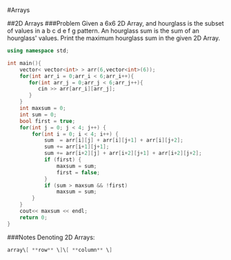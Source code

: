 #Arrays

##2D Arrays
###Problem
Given a 6x6 2D Array, and hourglass is the subset of values in
a b c
  d
e f g
pattern. An hourglass sum is the sum of an hourglass' values. Print the maximum hourglass sum in the given 2D Array.

```cpp
using namespace std;

int main(){
    vector< vector<int> > arr(6,vector<int>(6));
    for(int arr_i = 0;arr_i < 6;arr_i++){
       for(int arr_j = 0;arr_j < 6;arr_j++){
          cin >> arr[arr_i][arr_j];
       }
    }
    int maxsum = 0;
    int sum = 0;
    bool first = true;
    for(int j = 0; j < 4; j++) {
        for(int i = 0; i < 4; i++) {
            sum  = arr[i][j] + arr[i][j+1] + arr[i][j+2];
            sum += arr[i+1][j+1];
            sum += arr[i+2][j] + arr[i+2][j+1] + arr[i+2][j+2];
            if (first) {
                maxsum = sum;
                first = false;
            }
            if (sum > maxsum && !first)
                maxsum = sum;
        }
    }
    cout<< maxsum << endl;
    return 0;
}
```

###Notes
Denoting 2D Arrays:
```cpp
array\[ **row** \]\[ **column** \]
```
